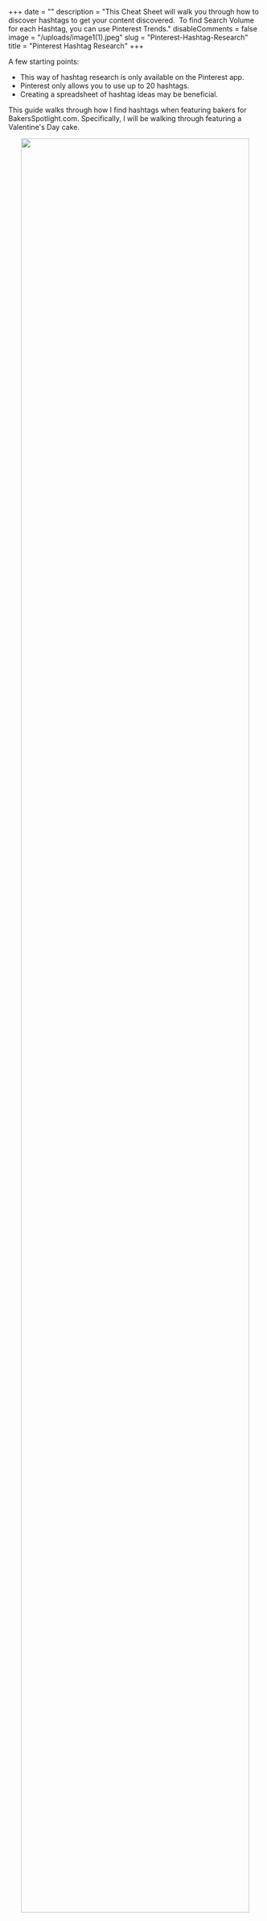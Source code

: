 +++
date = ""
description = "This Cheat Sheet will walk you through how to discover hashtags to get your content discovered.  ​  To find Search Volume for each Hashtag, you can use Pinterest Trends."
disableComments = false
image = "/uploads/image1(1).jpeg"
slug = "Pinterest-Hashtag-Research"
title = "Pinterest Hashtag Research"
+++

A few starting points:

* This way of hashtag research is only available on the Pinterest app.
* Pinterest only allows you to use up to 20 hashtags.
* Creating a spreadsheet of hashtag ideas may be beneficial.

This guide walks through how I find hashtags when featuring bakers for BakersSpotlight.com. Specifically, I will be walking through featuring a Valentine's Day cake.

<center><img src="https://raw.githubusercontent.com/foofeh/hugo-theme-massively/master/exampleSite/static/uploads/bakers.PNG" width="95%" height="95%"></center>

You can find my Pinterest account [here](). Fair warning: you might get stuck being memorized by all of the cookie + cake decorating videos.

<center><h3> What Hashtags Will Fit This Cake? </center></h3>

<Center><img src="https://raw.githubusercontent.com/foofeh/hugo-theme-massively/master/exampleSite/static/uploads/deva-williamson-Kppw90QC_aE-unsplash(1).jpg" width="60%" height="60%"></center>

With Valentine's Day around the corner, many people are looking for baking inspiration. 
<br>
This cheat sheet will be walking though how I would find hashtags for this cake. Made out of buttercream frosting, this is an adorable cake for any Valentine's day party!

<Center><H2> 1. Start With a Generic, Short, and Relevant Word - See What Populates </Center></H2>
<img src="https://raw.githubusercontent.com/foofeh/hugo-theme-massively/master/exampleSite/static/uploads/image0%20(1)(1).jpeg" width="60%" height="60%" style="margin-left:0px; margin-right:20px">
I always start hashtag research with a relevant, generic, and short word.
<p>
This way, Pinterest can auto-populate hashtags based on the highest amount of the highest amount of pins associated with it.
What is shown in the pop-up is where I get my hashtag ideas from.
<p>
CakeDecorating & CakeDecoratingIdeas are the two keywords I thought where most relevant, and clicked them to add to the description.
<br>
<br>
<Center><H2> 2. Experiment with Longer Keyword Strings </Center></H2>
<img src="https://raw.githubusercontent.com/foofeh/hugo-theme-massively/master/exampleSite/static/uploads/image1(1).jpeg" width="60%" height="60%" align="right" style="text-align:left; margin:0px 20px; padding: 10px">
<p style="line-height:1.8">
In my initial research, there were two hashtags that used Cake Decorating at the start. Both hashtags had a high amount of tags.
I set out to see if there were any more hashtags that started with "CakeDecorating"
</p>
<p style="line-height:1.8">
Going back to the description field, I started to type out **#CakeDecor.**Being a longer word, I was surprised that more related hashtags popped up.
</p>
<p style="line-height:1.8">
If I didn't type in #CakeDecor, I would not have found: #CakeDecoratingTips, #CakeDecoratingDesigns and #CakeDecorator.
Now I always experiment starting with single words and word-strings.
</p>
<p>
In this example, I knew there were going to be other hashtags I wanted to add. So I added the circled hashtags on the right and moved on.
</p>



<Center><H2> 3. Repeat the Process With Other Keywords </Center></H2>
<img src="https://raw.githubusercontent.com/foofeh/hugo-theme-massively/master/exampleSite/static/uploads/image1%20(2)(1).jpeg" width="60%" height="60%" align="left" style="margin:0px 20px">

Users may be looking up a variety of keywords that relate to the content I was featuring: How to decorate a cake.

After using several hashtags centered around cake decorating, I started to research another popular baking topic: frosting.

Buttercream is a very popular type of frosting that is used to decorate cakes. Knowing this, I started to type out buttercream to see what would pop up.

The content piece I was sharing used _buttercream_ frosting. So I used the first three hashtags circled in red.

Since my video did not use flowers or link to a recipe, I did not use the bottom three hashtags.

<Center><H2> 4. Don't Forget About Seasonality!** </Center></H2>
<img src="https://raw.githubusercontent.com/foofeh/hugo-theme-massively/master/exampleSite/static/uploads/image0%20(3)(1).jpeg" width="60%" height="60%" align="right" style="margin:0px 20px">

What I have found on both Instagram and Pinterest, is that using seasonal hashtags is important to stay relevant and increase engagement.

During a season, holiday, or other important event, I always research seasonal hashtags related to my content.

Every time I post content with a seasonal hashtag, I notice that content gets higher engagement and reaches more people.

The cake decorating video I had was Valentine's Day themed. I looked into what hashtags where relevant.

I started to type in #ValentinesDay, and found a ton of different hashtags related to Valentines Day.

\#ValentinesDay is a very generic hashtag, but I wanted to see how it would perform. #ValentinesDayFood was also relevant to the cake decorating.

Choosing these hashtags can help someone find this pretty heart shape cake video- just in time to try it themselves for Valentine's Day!


<Center><H2> 5. Continually Experiment With New Hashtags and Content </Center></H2>
<p style="line-height:1.6">
Once I notice that my content is starting to get discovered and receive more engagement, I continue to use those hashtags. I also try to use similar content that people found engaging in the past.
</p>
For example: A video I featured of decorating a cake had a very high level of engagement.
<p style="line-height:1.6">
In the future, I may feature a similar video (i.e someone else decorating a cake) with the same hashtags.
</p>
I would repeat this process until I start seeing a dip in engagement.

My plan would be to try out a new format and new hashtags. Maybe people are over cakes and want to see cookie decorating videos.

Experimenting has been the way I have built engaged communities. I listen to what my followers are engaging with and react when they don't.

